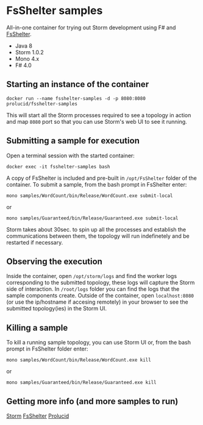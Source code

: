 # FsShelter samples
All-in-one container for trying out Storm development using F# and [FsShelter](https://github.com/prolucid/FsShelter).

 * Java 8
 * Storm 1.0.2
 * Mono 4.x
 * F# 4.0

## Starting an instance of the container
```
docker run --name fsshelter-samples -d -p 8080:8080 prolucid/fsshelter-samples
```

This will start all the Storm processes required to see a topology in action and map `8080` port so that you can use Storm's web UI to see it running.

## Submitting a sample for execution
Open a terminal session with the started container:
```
docker exec -it fsshelter-samples bash
```

A copy of FsShelter is included and pre-built in `/opt/FsShelter` folder of the container. To submit a sample, from the bash prompt in FsShelter enter:
```
mono samples/WordCount/bin/Release/WordCount.exe submit-local
```
or
```
mono samples/Guaranteed/bin/Release/Guaranteed.exe submit-local
```
Storm takes about 30sec. to spin up all the processes and establish the communications between them, the topology will run indefinetely and be restarted if necessary.

## Observing the execution
Inside the container, open `/opt/storm/logs` and find the worker logs corresponding to the submitted topology, these logs will capture the Storm side of interaction.
In `/root/logs` folder you can find the logs that the sample components create.
Outside of the container, open `localhost:8080` (or use the ip/hostname if accesing remotely) in your browser to see the submitted topology(ies) in the Storm UI.


## Killing a sample
To kill a running sample topology, you can use Storm UI or, from the bash prompt in FsShelter folder enter:
```
mono samples/WordCount/bin/Release/WordCount.exe kill
```
or
```
mono samples/Guaranteed/bin/Release/Guaranteed.exe kill
```

## Getting more info (and more samples to run)
[Storm](http://storm.apache.org)
[FsShelter](https://prolucid.github.io/FsShelter)
[Prolucid](http://prolucid.ca)
